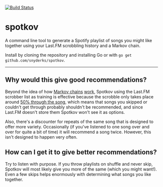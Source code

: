[![Build Status](https://travis-ci.org/snyderks/spotkov.svg?branch=master)](https://travis-ci.org/snyderks/spotkov)
# spotkov
A command line tool to generate a Spotify playlist of songs you might like together using your Last.FM scrobbling history and a Markov chain.

Install by cloning the repository and installing Go or with `go get github.com/snyderks/spotkov`.

---
## Why would this give good recommendations?
Beyond the idea of how [Markov chains](https://en.wikipedia.org/wiki/Markov_chain) [work](http://setosa.io/ev/markov-chains/), Spotkov using the Last.FM scrobber list as training is effective because the scrobble only takes place around [50% through the song](https://community.spotify.com/t5/Other-Partners-Windows-Phone-etc/How-long-do-you-have-to-listen-for-a-song-to-count-as-quot/td-p/978261), which means that songs you skipped or couldn't get through probably shouldn't be recommended, and since Last.FM doesn't store them Spotkov won't see it as options.

Also, there's a discounter for repeats of the same song that is designed to offer more variety. Occasionally (if you've listened to one song over and over for quite a bit of time) it will recommend a song twice. However, this isn't designed to happen very often.

## How can I get it to give better recommendations?
Try to listen with purpose. If you throw playlists on shuffle and never skip, Spotkov will most likely give you more of the same (which you might want!). Even a few skips helps enormously with determining what songs you like together.